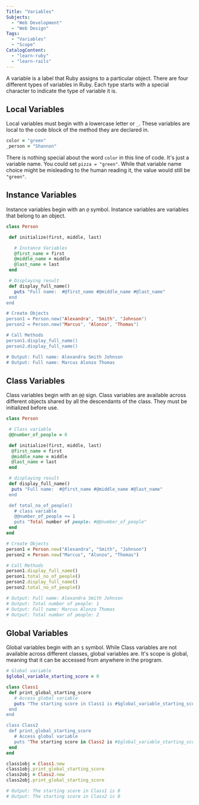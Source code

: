 ```yaml
---
Title: "Variables"
Subjects:
  - "Web Development"
  - "Web Design"
Tags:
  - "Variables"
  - "Scope"
CatalogContent:
  - "learn-ruby"
  - "learn-rails"
---
```


A variable is a label that Ruby assigns to a particular object. There are four different types of variables in Ruby. Each type starts with a special character to indicate the type of variable it is.

## Local Variables

Local variables must begin with a lowercase letter or `_`. These variables are local to the code block of the method they are declared in.

```ruby
color = "green"
_person = "Shannon"
```

There is nothing special about the word `color` in this line of code. It's just a variable name. You could set `pizza = "green"`. While that variable name choice might be misleading to the human reading it, the value would still be `"green"`.

## Instance Variables

Instance variables begin with an `@` symbol. Instance variables are variables that belong to an object.

```ruby
class Person

 def initialize(first, middle, last)

   # Instance Variables
   @first_name = first
   @middle_name = middle
   @last_name = last
 end

 # Displaying result
 def display_full_name()
   puts "Full name:  #@first_name #@middle_name #@last_name"
 end
end

# Create Objects
person1 = Person.new("Alexandra", "Smith", "Johnson")
person2 = Person.new("Marcus", "Alonzo", "Thomas")

# Call Methods
person1.display_full_name()
person2.display_full_name()

# Output: Full name: Alexandra Smith Johnson
# Output: Full name: Marcus Alonzo Thomas
```

## Class Variables

Class variables begin with an `@@` sign. Class variables are available across different objects shared by all the descendants of the class. They must be initialized before use.

```ruby
class Person

 # Class variable
 @@number_of_people = 0

 def initialize(first, middle, last)
  @first_name = first
  @middle_name = middle
  @last_name = last
 end

 # displaying result
 def display_full_name()
  puts "Full name:  #@first_name #@middle_name #@last_name"
 end

 def total_no_of_people()
   # class variable
   @@number_of_people += 1
   puts "Total number of people: #@@number_of_people"
 end
end

# Create Objects
person1 = Person.new("Alexandra", "Smith", "Johnson")
person2 = Person.new("Marcus", "Alonzo", "Thomas")

# Call Methods
person1.display_full_name()
person1.total_no_of_people()
person2.display_full_name()
person2.total_no_of_people()

# Output: Full name: Alexandra Smith Johnson
# Output: Total number of people: 1
# Output: Full name: Marcus Alonzo Thomas
# Output: Total number of people: 2
```

## Global Variables

Global variables begin with an `$` symbol. While Class variables are not available across different classes, global variables are. It's scope is global, meaning that it can be accessed from anywhere in the program.

```ruby
# Global variable
$global_variable_starting_score = 0

class Class1
 def print_global_starting_score
   # Access global variable
   puts "The starting score in Class1 is #$global_variable_starting_score"
 end
end

class Class2
 def print_global_starting_score
   # Access global variable
   puts "The starting score in Class2 is #$global_variable_starting_score"
 end
end

class1obj = Class1.new
class1obj.print_global_starting_score
class2obj = Class2.new
class2obj.print_global_starting_score

# Output: The starting score in Class1 is 0
# Output: The starting score in Class2 is 0
```
